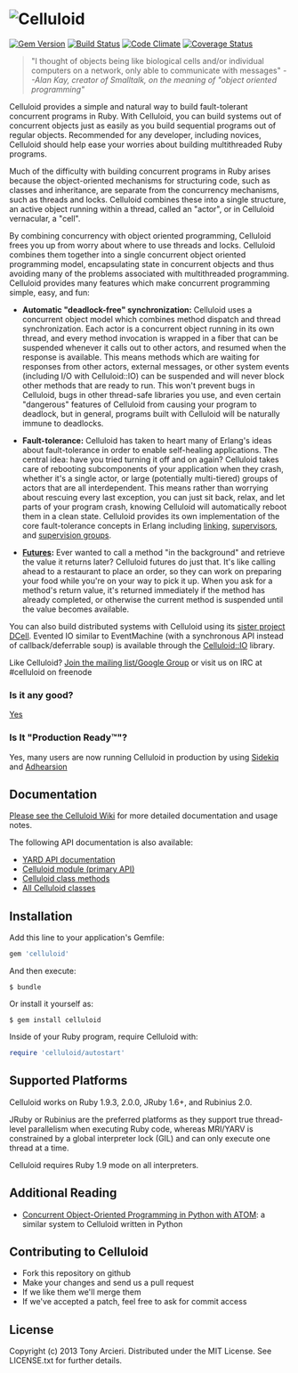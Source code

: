 ![Celluloid](https://raw.github.com/celluloid/celluloid-logos/master/celluloid/celluloid.png)
=========
[![Gem Version](https://badge.fury.io/rb/celluloid.png)](http://rubygems.org/gems/celluloid)
[![Build Status](https://secure.travis-ci.org/celluloid/celluloid.png?branch=master)](http://travis-ci.org/celluloid/celluloid)
[![Code Climate](https://codeclimate.com/github/celluloid/celluloid.png)](https://codeclimate.com/github/celluloid/celluloid)
[![Coverage Status](https://coveralls.io/repos/celluloid/celluloid/badge.png?branch=master)](https://coveralls.io/r/celluloid/celluloid)

> "I thought of objects being like biological cells and/or individual
> computers on a network, only able to communicate with messages"
> _--Alan Kay, creator of Smalltalk, on the meaning of "object oriented programming"_

Celluloid provides a simple and natural way to build fault-tolerant concurrent
programs in Ruby. With Celluloid, you can build systems out of concurrent
objects just as easily as you build sequential programs out of regular objects.
Recommended for any developer, including novices, Celluloid should help ease
your worries about building multithreaded Ruby programs.

Much of the difficulty with building concurrent programs in Ruby arises because
the object-oriented mechanisms for structuring code, such as classes and
inheritance, are separate from the concurrency mechanisms, such as threads and
locks. Celluloid combines these into a single structure, an active object
running within a thread, called an "actor", or in Celluloid vernacular, a "cell".

By combining concurrency with object oriented programming, Celluloid frees you
up from worry about where to use threads and locks. Celluloid combines them
together into a single concurrent object oriented programming model,
encapsulating state in concurrent objects and thus avoiding many of the
problems associated with multithreaded programming. Celluloid provides many
features which make concurrent programming simple, easy, and fun:

* __Automatic "deadlock-free" synchronization:__ Celluloid uses a concurrent
  object model which combines method dispatch and thread synchronization.
  Each actor is a concurrent object running in its own thread, and every method
  invocation is wrapped in a fiber that can be suspended whenever it calls
  out to other actors, and resumed when the response is available. This means
  methods which are waiting for responses from other actors, external messages,
  or other system events (including I/O with Celluloid::IO) can be suspended
  and will never block other methods that are ready to run. This won't prevent
  bugs in Celluloid, bugs in other thread-safe libraries you use, and even
  certain "dangerous" features of Celluloid from causing your program to
  deadlock, but in general, programs built with Celluloid will be naturally
  immune to deadlocks.

* __Fault-tolerance:__ Celluloid has taken to heart many of Erlang's ideas
  about fault-tolerance in order to enable self-healing applications.
  The central idea: have you tried turning it off and on again? Celluloid
  takes care of rebooting subcomponents of your application when they crash,
  whether it's a single actor, or large (potentially multi-tiered) groups of
  actors that are all interdependent. This means rather than worrying about
  rescuing every last exception, you can just sit back, relax, and let parts
  of your program crash, knowing Celluloid will automatically reboot them in
  a clean state. Celluloid provides its own implementation of the core
  fault-tolerance concepts in Erlang including [linking](https://github.com/celluloid/celluloid/wiki/Linking),
  [supervisors](https://github.com/celluloid/celluloid/wiki/Supervisors),
  and [supervision groups](https://github.com/celluloid/celluloid/wiki/Supervision-Groups).

* __[Futures](https://github.com/celluloid/celluloid/wiki/futures):__
  Ever wanted to call a method "in the background" and retrieve the
  value it returns later? Celluloid futures do just that. It's like
  calling ahead to a restaurant to place an order, so they can work
  on preparing your food while you're on your way to pick it up.
  When you ask for a method's return value, it's returned immediately
  if the method has already completed, or otherwise the current method is
  suspended until the value becomes available.

You can also build distributed systems with Celluloid using its
[sister project DCell](https://github.com/celluloid/dcell). Evented IO similar
to EventMachine (with a synchronous API instead of callback/deferrable soup)
is available through the [Celluloid::IO](https://github.com/celluloid/celluloid-io)
library.

Like Celluloid? [Join the mailing list/Google Group](http://groups.google.com/group/celluloid-ruby)
or visit us on IRC at #celluloid on freenode

### Is it any good?

[Yes](http://news.ycombinator.com/item?id=3067434)

### Is It "Production Ready™"?

Yes, many users are now running Celluloid in production by using
[Sidekiq](http://sidekiq.org) and [Adhearsion](http://adhearsion.com/)

Documentation
-------------

[Please see the Celluloid Wiki](https://github.com/celluloid/celluloid/wiki)
for more detailed documentation and usage notes.

The following API documentation is also available:

* [YARD API documentation](http://rubydoc.info/gems/celluloid/frames)
* [Celluloid module (primary API)](http://rubydoc.info/gems/celluloid/Celluloid)
* [Celluloid class methods](http://rubydoc.info/gems/celluloid/Celluloid/ClassMethods)
* [All Celluloid classes](http://rubydoc.info/gems/celluloid/index)

Installation
------------

Add this line to your application's Gemfile:

```ruby
gem 'celluloid'
```

And then execute:

    $ bundle

Or install it yourself as:

    $ gem install celluloid

Inside of your Ruby program, require Celluloid with:

```ruby
require 'celluloid/autostart'
```

Supported Platforms
-------------------

Celluloid works on Ruby 1.9.3, 2.0.0, JRuby 1.6+, and Rubinius 2.0.

JRuby or Rubinius are the preferred platforms as they support true thread-level
parallelism when executing Ruby code, whereas MRI/YARV is constrained by a global
interpreter lock (GIL) and can only execute one thread at a time.

Celluloid requires Ruby 1.9 mode on all interpreters.

Additional Reading
------------------

* [Concurrent Object-Oriented Programming in Python with ATOM](http://python.org/workshops/1997-10/proceedings/atom/):
  a similar system to Celluloid written in Python

Contributing to Celluloid
-------------------------

* Fork this repository on github
* Make your changes and send us a pull request
* If we like them we'll merge them
* If we've accepted a patch, feel free to ask for commit access

License
-------

Copyright (c) 2013 Tony Arcieri. Distributed under the MIT License. See
LICENSE.txt for further details.
